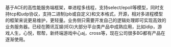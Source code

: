 基于ACE的高性能服务端框架，单进程多线程，支持select/epoll等模型，同时支持tcp和udp协议，支持二进制(pb或自定义)和文本格式，开源，相对多进程模型的框架来说更易维护，更轻量。业务侧只需要开发自己的逻辑处理即可实现高效的业务服务器。已经在腾讯互娱(IEG)大部分平台类产品中成熟应用，比如idip，游戏人生，心悦，帮帮，新终端游戏中心aj，cross等，现在公司很多BG都有产品在逐渐使用。
